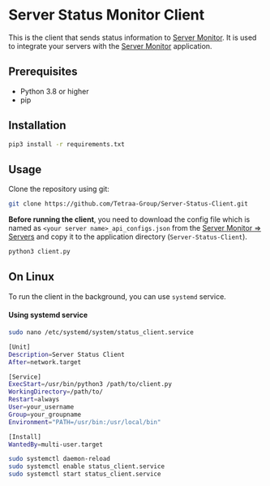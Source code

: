 # Server Status Monitor Client

This is the client that sends status information to [Server Monitor](https://servermonitor.offlineml.com). It is used to integrate your servers with the [Server Monitor](https://servermonitor.offlineml.com) application.

## Prerequisites

- Python 3.8 or higher
- pip

## Installation

```bash
pip3 install -r requirements.txt
``` 

## Usage
Clone the repository using git:
```bash
git clone https://github.com/Tetraa-Group/Server-Status-Client.git
```

**Before running the client**, you need to download the config file which is named as `<your server name>_api_configs.json` from the [Server Monitor => Servers](https://servermonitor.offlineml.com) and copy it to the application directory (`Server-Status-Client`).

```bash
python3 client.py
``` 

## On Linux

To run the client in the background, you can use `systemd` service.

#### Using systemd service

```bash
sudo nano /etc/systemd/system/status_client.service
```

```bash
[Unit]
Description=Server Status Client
After=network.target

[Service]   
ExecStart=/usr/bin/python3 /path/to/client.py
WorkingDirectory=/path/to/
Restart=always
User=your_username
Group=your_groupname
Environment="PATH=/usr/bin:/usr/local/bin"

[Install]
WantedBy=multi-user.target  
```

```bash
sudo systemctl daemon-reload
sudo systemctl enable status_client.service
sudo systemctl start status_client.service
```
